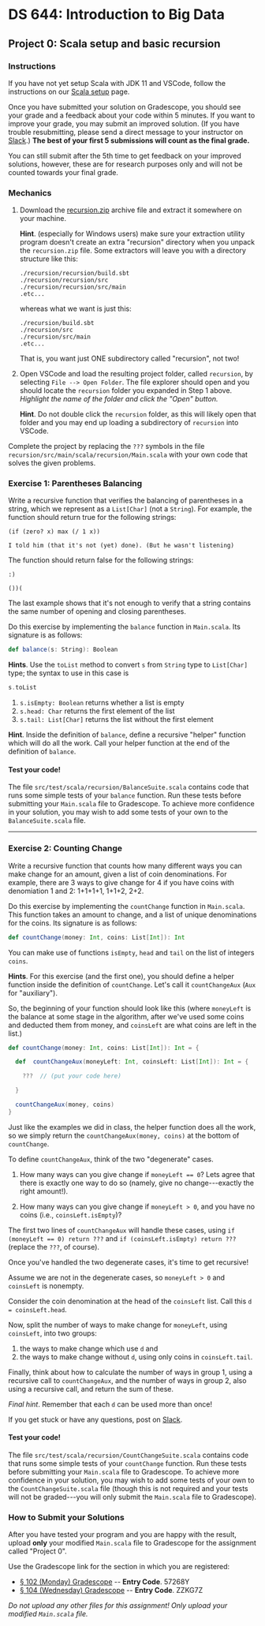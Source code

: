 # DS 644: Introduction to Big Data

## Project 0: Scala setup and basic recursion

### Instructions

If you have not yet setup Scala with JDK 11 and VSCode, follow the instructions on our [Scala setup](../../scala) page.

Once you have submitted your solution on Gradescope, you should see your grade and a feedback about your code within 5 minutes. If you want to improve your grade, you may submit an improved solution. (If you have trouble resubmitting, please send a direct message to your instructor on [Slack][].)  **The best of your first 5 submissions will count as the final grade.**

You can still submit after the 5th time to get feedback on your improved solutions, however, these are for research purposes only and will not be counted towards your final grade.

### Mechanics

1.  Download the [recursion.zip][] archive file and extract it somewhere on your machine.

    **Hint**. (especially for Windows users) make sure your extraction utility program doesn't create an extra "recursion" directory when you unpack the `recursion.zip` file.  Some extractors will leave you with a directory structure like this:

    ```
    ./recursion/recursion/build.sbt
    ./recursion/recursion/src
    ./recursion/recursion/src/main
    .etc...
    ```

    whereas what we want is just this:

    ```
    ./recursion/build.sbt
    ./recursion/src
    ./recursion/src/main
    .etc...
    ```

    That is, you want just ONE subdirectory called "recursion", not two!

2.  Open VSCode and load the resulting project folder, called `recursion`, by selecting `File --> Open Folder`. The file explorer should open and you should locate the `recursion` folder you expanded in Step 1 above.  *Highlight the name of the folder and click the "Open" button.*

    **Hint**. Do not double click the `recursion` folder, as this will likely open that folder and you may end up loading a subdirectory of `recursion` into VSCode.

Complete the project by replacing the `???` symbols in the file `recursion/src/main/scala/recursion/Main.scala` with your own code that solves the given problems.

### Exercise 1: Parentheses Balancing

Write a recursive function that verifies the balancing of parentheses in a string, which we represent as a `List[Char]` (not a `String`). For example, the function should return true for the following strings:

```
(if (zero? x) max (/ 1 x))
```

```
I told him (that it's not (yet) done). (But he wasn't listening)
```

The function should return false for the following strings:

```
:­)
```

```
())(
```

The last example shows that it's not enough to verify that a string contains the same number of opening and closing parentheses.

Do this exercise by implementing the `balance` function in `Main.scala`. 
Its signature is as follows:

```scala
def balance(s: String): Boolean
```

**Hints**. Use the `toList` method to convert `s` from `String` type to `List[Char]` type; the syntax to use in this case is

```scala
s.toList
```

1.  `s.isEmpty: Boolean` returns whether a list is empty
2.  `s.head: Char` returns the first element of the list
3.  `s.tail: List[Char]` returns the list without the first element

**Hint**. Inside the definition of `balance`, define a recursive "helper" function which will do all the work. Call your helper function at the end of the definition of `balance`.

#### Test your code!

The file `src/test/scala/recursion/BalanceSuite.scala` contains code that runs some simple tests of your `balance` function.
Run these tests before submitting your `Main.scala` file to Gradescope.  To achieve more confidence in your solution, you may wish
to add some tests of your own to the `BalanceSuite.scala` file.


----------------------------------

### Exercise 2: Counting Change

Write a recursive function that counts how many different ways you can make change for an amount,
given a list of coin denominations. For example, there are 3 ways to give change for 4 if you have coins with denomiation 1 and 2: 1+1+1+1, 1+1+2, 2+2.

Do this exercise by implementing the `countChange` function in `Main.scala`. This function takes an amount to change, and a list of unique denominations for the coins. Its signature is as follows:

```scala
def countChange(money: Int, coins: List[Int]): Int
```

You can make use of functions `isEmpty`, `head` and `tail` on the list of integers `coins`.

**Hints**. For this exercise (and the first one), you should define a helper function inside the definition of `countChange`. Let's call it `countChangeAux` (`Aux` for "auxiliary"). 

So, the beginning of your function should look like this (where `moneyLeft` is the balance at some stage in the algorithm, after we've used some coins and deducted them from money, and `coinsLeft` are what coins are left in the list.)

  ```scala
  def countChange(money: Int, coins: List[Int]): Int = {

    def  countChangeAux(moneyLeft: Int, coinsLeft: List[Int]): Int = {

      ???  // (put your code here)

    }

    countChangeAux(money, coins)
  }
  ```

Just like the examples we did in class, the helper function does all the work, so we simply return the `countChangeAux(money, coins)` at the bottom of `countChange`.

To define `countChangeAux`, think of the two "degenerate" cases.

1.  How many ways can you give change if `moneyLeft == 0`?  Lets agree that there is exactly one way to do so (namely, give no change---exactly the right amount!).

2.  How many ways can you give change if `moneyLeft > 0`, and you have no coins (i.e., `coinsLeft.isEmpty`)?

The first two lines of `countChangeAux` will handle these cases, using `if (moneyLeft == 0) return ???` and `if (coinsLeft.isEmpty) return ???` (replace the `???`, of course).

Once you've handled the two degenerate cases, it's time to get recursive!

Assume we are not in the degenerate cases, so `moneyLeft > 0` and `coinsLeft` is nonempty.

Consider the coin denomination at the head of the `coinsLeft` list. Call this `d = coinsLeft.head`.

Now, split the number of ways to make change for `moneyLeft`, using `coinsLeft`, into two groups:

1. the ways to make change which use `d` and
2. the ways to make change without `d`, using only coins in `coinsLeft.tail`.

Finally, think about how to calculate the number of ways in group 1, using a recursive call to `countChangeAux`, and the number of ways in group 2, also using a recursive call, and return the sum of these.

*Final hint*. Remember that each `d` can be used more than once!

If you get stuck or have any questions, post on [Slack][].

#### Test your code!

The file `src/test/scala/recursion/CountChangeSuite.scala` contains code that runs some simple tests of your `countChange` function.
Run these tests before submitting your `Main.scala` file to Gradescope.  To achieve more confidence in your solution, you may wish
to add some tests of your own to the `CountChangeSuite.scala` file (though this is not required and your tests will not be graded---you will only submit the `Main.scala` file to Gradescope).


### How to Submit your Solutions

After you have tested your program and you are happy with the result, upload **only** your modified `Main.scala` file to Gradescope for the assignment called "Project 0".

Use the Gradescope link for the section in which you are registered:

+ [§ 102 (Monday) Gradescope][]   -- **Entry Code**. 57268Y
+ [§ 104 (Wednesday) Gradescope][] -- **Entry Code**. ZZKG7Z

*Do not upload any other files for this assignment!  Only upload your modified `Main.scala` file.*

[recursion.zip]: recursion.zip
[§ 102 (Monday) Gradescope]: https://www.gradescope.com/courses/485519
[§ 104 (Wednesday) Gradescope]: https://www.gradescope.com/courses/485522
[Slack]: https://join.slack.com/t/ds644-bigdata/shared_invite/zt-1mriemcs6-kWEkz0rGCBNutfP79UWkLQ
